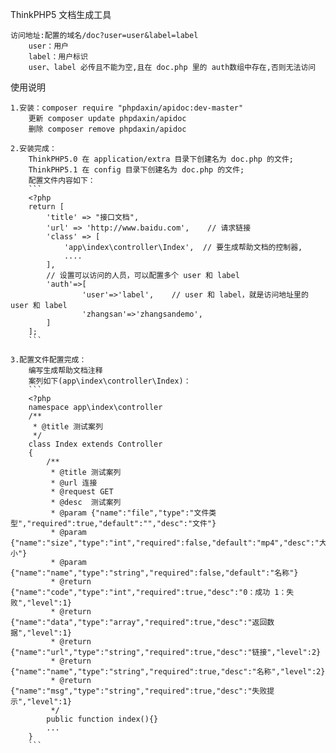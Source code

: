ThinkPHP5 文档生成工具

    访问地址:配置的域名/doc?user=user&label=label
        user：用户
        label：用户标识
        user、label 必传且不能为空,且在 doc.php 里的 auth数组中存在,否则无法访问

使用说明

    1.安装：composer require "phpdaxin/apidoc:dev-master"
        更新 composer update phpdaxin/apidoc
        删除 composer remove phpdaxin/apidoc
    
    2.安装完成：
        ThinkPHP5.0 在 application/extra 目录下创建名为 doc.php 的文件;
        ThinkPHP5.1 在 config 目录下创建名为 doc.php 的文件;
        配置文件内容如下：
        ```
        <?php
        return [
            'title' => "接口文档",
            'url' => 'http://www.baidu.com',    // 请求链接
            'class' => [
                'app\index\controller\Index',  // 要生成帮助文档的控制器, 
                ....
            ],
            // 设置可以访问的人员，可以配置多个 user 和 label
            'auth'=>[
                    'user'=>'label',    // user 和 label，就是访问地址里的 user 和 label
                    'zhangsan'=>'zhangsandemo',
            ]
        ];
        ```

    3.配置文件配置完成：
        编写生成帮助文档注释
        案列如下(app\index\controller\Index)：
        ```
        <?php
        namespace app\index\controller
        /**
         * @title 测试案列
         */
        class Index extends Controller
        {
            /**
             * @title 测试案列
             * @url 连接
             * @request GET
             * @desc  测试案列
             * @param {"name":"file","type":"文件类型","required":true,"default":"","desc":"文件"}
             * @param {"name":"size","type":"int","required":false,"default":"mp4","desc":"大小"}
             * @param {"name":"name","type":"string","required":false,"default":"名称"}
             * @return {"name":"code","type":"int","required":true,"desc":"0：成功 1：失败","level":1}
             * @return {"name":"data","type":"array","required":true,"desc":"返回数据","level":1}
             * @return {"name":"url","type":"string","required":true,"desc":"链接","level":2}
             * @return {"name":"name","type":"string","required":true,"desc":"名称","level":2}
             * @return {"name":"msg","type":"string","required":true,"desc":"失败提示","level":1}
             */
            public function index(){}
            ...
        }
        ```